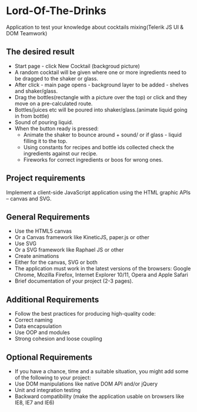 # Lord-Of-The-Drinks
Application to test your knowledge about cocktails mixing(Telerik JS UI &amp; DOM Teamwork)

## The desired result


* Start page - click New Cocktail (backgroud picture)
* A random cocktail will be given where one or more ingredients need to be dragged to the shaker or glass.
* After click - main page opens - background layer to be added - shelves and shaker/glass.
* Drag the bottles(rectangle with a picture over the top) or click and they move on a pre-calculated route.
* Bottles/juices etc will be poured into shaker/glass.(animate liquid going in from bottle) 
* Sound of pouring liquid.
* When the button ready is pressed:
  * Animate the shaker to bounce around + sound/ or if glass - liquid filling it to the top.
  * Using constants for recipes and bottle ids collected check the ingredients against our recipe.
  * Fireworks for correct ingredients or boos for wrong ones.

## Project requirements

Implement a client-side JavaScript application using the HTML graphic APIs – canvas and SVG.

## General Requirements

* Use the HTML5 canvas
* Or a Canvas framework like KineticJS, paper.js or other
* Use SVG
* Or a SVG framework like Raphael JS or other
* Create animations
* Either for the canvas, SVG or both
* The application must work in the latest versions of the browsers: Google Chrome, Mozilla Firefox, Internet Explorer 10/11, Opera and Apple Safari
* Brief documentation of your project (2-3 pages).

## Additional Requirements

* Follow the best practices for producing high-quality code:
* Correct naming
* Data encapsulation
* Use OOP and modules
* Strong cohesion and loose coupling

## Optional Requirements

* If you have a chance, time and a suitable situation, you might add some of the following to your project:
* Use DOM manipulations like native DOM API and/or jQuery
* Unit and integration testing
* Backward compatibility (make the application usable on browsers like IE8, IE7 and IE6)
